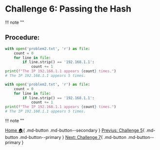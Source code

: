 # **Challenge 6: Passing the Hash**
!!! note ""
## **Procedure:**

```python linenums="1"
with open('problem2.txt', 'r') as file:
    count = 0
    for line in file:
        if line.strip() == '192.168.1.1':
            count += 1
print(f"The IP 192.168.1.1 appears {count} times.")
# The IP 192.168.1.1 appears 5 times.
```


```python linenums="1" hl_lines="2 3"
with open('problem2.txt', 'r') as file:
    count = 0
    for line in file:
        if line.strip() == '192.168.1.1':
            count += 1
print(f"The IP 192.168.1.1 appears {count} times.")
# The IP 192.168.1.1 appears 5 times.
```

!!! note ""

[Home 🏠](index.md){ .md-button .md-button--secondary } [Previus: Challenge 5](challenge_5.md){ .md-button .md-button--primary } [Next: Challenge 7](challenge_7.md){ .md-button .md-button--primary }


